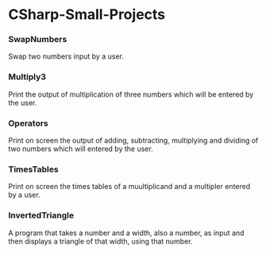 # CSharp-Small-Projects

### SwapNumbers
Swap two numbers input by a user.

### Multiply3
Print the output of multiplication of three numbers which will be entered by the user. 

### Operators
Print on screen the output of adding, subtracting, multiplying and dividing of two numbers which will entered by the user. 

### TimesTables
Print on screen the times tables of a muultiplicand and a multipler entered by a user.

### InvertedTriangle
A program that takes a number and a width, also a number, as input and then displays a triangle of that width, using that number. 
